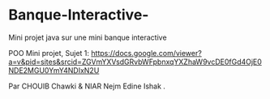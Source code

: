 # Banque-Interactive-
Mini projet java sur une mini banque interactive 

POO Mini projet, Sujet 1:
https://docs.google.com/viewer?a=v&pid=sites&srcid=ZGVmYXVsdGRvbWFpbnxqYXZhaW9vcDE0fGd4OjE0NDE2MGU0YmY4NDIxN2U

Par CHOUIB Chawki & NIAR Nejm Edine Ishak  .
